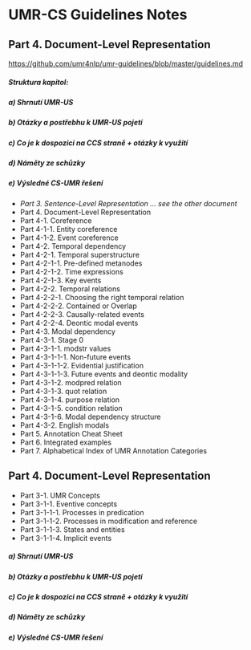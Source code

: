 # UMR-CS Guidelines Notes
## Part 4. Document-Level Representation 

https://github.com/umr4nlp/umr-guidelines/blob/master/guidelines.md

##### Struktura kapitol:
##### a) Shrnutí UMR-US
##### b) Otázky a postřebhu k UMR-US pojetí
##### c) Co je k dospozici na CCS straně + otázky k využití
##### d) Náměty ze schůzky
##### e) Výsledné CS-UMR řešení

* _Part 3. Sentence-Level Representation ... see the other document_
* Part 4. Document-Level Representation
* Part 4-1. Coreference 
* Part 4-1-1. Entity coreference
* Part 4-1-2. Event coreference
* Part 4-2. Temporal dependency 
* Part 4-2-1. Temporal superstructure 
* Part 4-2-1-1. Pre-defined metanodes
* Part 4-2-1-2. Time expressions
* Part 4-2-1-3. Key events
* Part 4-2-2. Temporal relations 
* Part 4-2-2-1. Choosing the right temporal relation
* Part 4-2-2-2. Contained or Overlap
* Part 4-2-2-3. Causally-related events
* Part 4-2-2-4. Deontic modal events
* Part 4-3. Modal dependency 
* Part 4-3-1. Stage 0 
* Part 4-3-1-1. modstr values 
* Part 4-3-1-1-1. Non-future events
* Part 4-3-1-1-2. Evidential justification
* Part 4-3-1-1-3. Future events and deontic modality
* Part 4-3-1-2. modpred relation
* Part 4-3-1-3. quot relation
* Part 4-3-1-4. purpose relation
* Part 4-3-1-5. condition relation
* Part 4-3-1-6. Modal dependency structure
* Part 4-3-2. English modals
* Part 5. Annotation Cheat Sheet
* Part 6. Integrated examples
* Part 7. Alphabetical Index of UMR Annotation Categories


## Part 4. Document-Level Representation

* Part 3-1. UMR Concepts 
* Part 3-1-1. Eventive concepts
* Part 3-1-1-1. Processes in predication 
* Part 3-1-1-2. Processes in modification and reference
* Part 3-1-1-3. States and entities 
* Part 3-1-1-4. Implicit events 

##### a) Shrnutí UMR-US
##### b) Otázky a postřebhu k UMR-US pojetí
##### c) Co je k dospozici na CCS straně + otázky k využití
##### d) Náměty ze schůzky
##### e) Výsledné CS-UMR řešení
